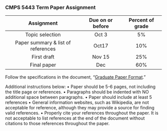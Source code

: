 ### CMPS 5443 Term Paper Assignment

| Assignment                        | Due on or before  	| Percent of grade |
|:---------------------------------:|:-------------------:|:----------------:|
| Topic selection	                  | Oct 3	              |       5%         |
| Paper summary & list of references| Oct17               |	     10%         |
| First draft	                      | Nov 15	            |      25%         |
| Final paper                       |	Dec                 |     	60%        |

Follow the specifications in the document, “[Graduate Paper Format]().”  

Additional instructions below:
•	Paper should be 5-6 pages, not including the title page or references.
•	Paragraphs should be indented with NO additional space between paragraphs.
•	Paper should include at least 5 references
•	General information websites, such as Wikipedia, are not acceptable for reference, although they may provide a source for finding valid references.
•	Properly cite your references throughout the paper.  It is not acceptable to list references at the end of the document without citations to those references throughout the paper.
